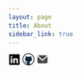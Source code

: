 ```yaml
---
layout: page
title: About
sidebar_link: true
---
```

 
 

 [![linkedin](linkedinLogo.png)](https://linkedin.com/in/tevfikcagridural) [![Github](githubLogo.png)](https://github.com/tevfikcagridural) [![email](emailLogo.png)](mailto:c.dural@gmial.com)
